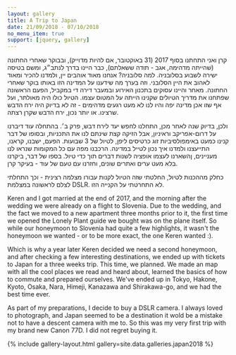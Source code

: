 ```yaml
---
layout: gallery
title: A Trip to Japan
date: 21/09/2018 - 07/10/2018
no_menu_item: true 
support: [jquery, gallery]
---
```


<div class="hebrew-col" markdown="1">

קרן ואני התחתנו בסוף 2017 (31 באוקטובר, אם להיות מדוייק), ובבוקר שאחרי החתונה (שׁהייתה מדהימה, אגב - תודה ששאלתם), כבר היינו בדרך  לנתב״ג, ומשם בטיסה ישירה לשבוע בסלובניה. למה סלובניה? אנחנו מאוד אוהבים יין, ולמדנו להכיר ומאוד לאהוב את היין הסלובני. וזה בערך מה שידענו על המדינה הזו באותו בוקר שאחרי החתונה. מאחר והיינו עסוקים בתכנון האירוע ובמעבר דירה די במקביל, הפעם הראשונה שפתחנו את מדריך הטיולים שקנינו   הייתה על המטוס עצמו. הטיול כולו היה מאולתר, ועל אף שזו אכן מדינה יפה והיו לנו לא מעט רגעים מדהימים - זה לא בדיוק היה ירח הדבש שרצינו. או יותר נכון, ירח הדבש שקרן רצתה.

ולכן, בדיוק שנה לאחר מכן, התחלנו לחפש יעד לירח דבש, פרק ב׳. בהתחלה עוד דיברנו על דרום-אפריקב וראיניון, אבל הזיקה קצת שינתם לנו את התכניות, ובסופו של דבר קנינו כמעט באימפולסיביות זוג כרטיסים ליפן, לטיול של 3 שבועות. הפעם, ישבנו, קראנו, התייעצנו ולמדנו איך נכון לטייל במדינה. הרכבנו מפה עם כל המקומות שנראו לנו מעניינים, ןהשארנו לעצמו אופציה לשנות דברים תוך כדי טיול. בספו של דבר, ביקרנו בלא מעט ערים ואתרים שונים, וחזרנו עם טעם של עוד - בעיקר קרן.

כחלק מההכנות לטיול, החלטתי שזה הטיול לקנות עבורו מצלמה רצינית - וכך התחלתי לצלם לראשונה במצלמת  DSLR. לא התחרטתי על הקנייה הזו.

</div>

<div class="english-col" markdown="1">

Keren and I got married at the end of 2017, and the morning after the wedding we were already on a flight to Slovenia. Due to the wedding, and the fact we moved to a new apartment three months prior to it, the first time we opened the Lonely Plant guide we bought was on the plane itself. So while our honeymoon to Slovenia had quite a few highlights, it wasn't the honeymoon we wanted - or to be more exact, the one Keren wanted :).

Which is why a year later Keren decided we need a second honeymoon, and after checking a few interesting destinations, we ended up with tickets to Japan for a three weeks trip. This time, we planned. We made an map with all the cool places we read and heard about, learned the basics of how to commute and prepared ourselves. We've ended up in Tokyo, Hakone, Kyoto, Osaka, Nara, Himeji, Kanazawa and Shirakawa-go, and we had the best time ever.

As part of my preparations, I decide to buy a DSLR camera. I always loved to photograph, and Japan seemed to be a destination it wold be a mistake not to have a descent camera with me to. So this was my very first trip with my brand new Canon 77D. I did not regret buying it.


</div>

<div class="end-lang-cols"></div>

{% include gallery-layout.html gallery=site.data.galleries.japan2018 %}
